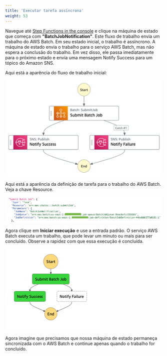```yaml
---
title: 'Executar tarefa assíncrona'
weight: 53
---
```


Navegue até [Step Functions in the console](https://console.aws.amazon.com/states/home) e clique na máquina de estado que começa com **"BatchJobNotification"**. Este fluxo de trabalho envia um trabalho do AWS Batch. Em seu estado inicial, o trabalho é assíncrono. A máquina de estado envia o trabalho para o serviço AWS Batch, mas não espera a conclusão do trabalho. Em vez disso, ele passa imediatamente para o próximo estado e envia uma mensagem Notify Success para um tópico do Amazon SNS.

Aqui está a aparência do fluxo de trabalho inicial:

![Module 3 Workflow](/static/img/module-3/initial-workflow.png)

Aqui está a aparência da definição de tarefa para o trabalho do AWS Batch. Veja a chave Resource.

![Module 3 Code](/static/img/module-3/initial-code.png)

Agora clique em **Iniciar execução** e use a entrada padrão. O serviço AWS Batch executa um trabalho, que pode levar um minuto ou mais para ser concluído. Observe a rapidez com que essa execução é concluída.

![Initial graph](/static/img/module-3/initial-graph.png)

Agora imagine que precisamos que nossa máquina de estado permaneça sincronizada com o AWS Batch e continue apenas quando o trabalho for concluído.